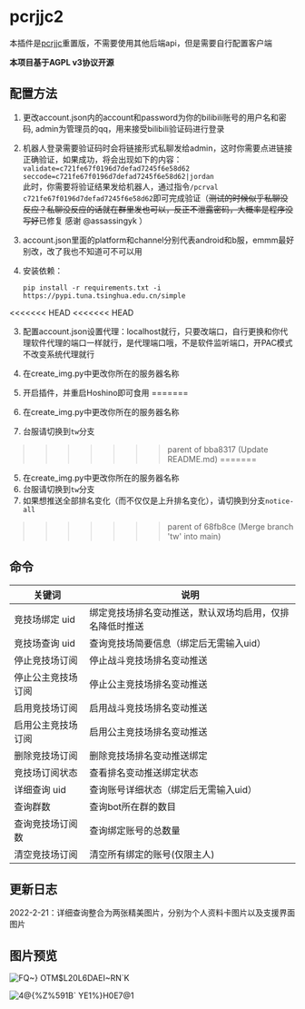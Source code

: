 # pcrjjc2

本插件是[pcrjjc](https://github.com/lulu666lulu/pcrjjc)重置版，不需要使用其他后端api，但是需要自行配置客户端  

**本项目基于AGPL v3协议开源**

## 配置方法

1. 更改account.json内的account和password为你的bilibili账号的用户名和密码, admin为管理员的qq，用来接受bilibili验证码进行登录

2. 机器人登录需要验证码时会将链接形式私聊发给admin，这时你需要点进链接正确验证，如果成功，将会出现如下的内容：  
  `
  validate=c721fe67f0196d7defad7245f6e58d62
  seccode=c721fe67f0196d7defad7245f6e58d62|jordan
  `  
  此时，你需要将验证结果发给机器人，通过指令`/pcrval c721fe67f0196d7defad7245f6e58d62`即可完成验证（~~测试的时候似乎私聊没反应？私聊没反应的话就在群里发也可以，反正不泄露密码，大概率是程序没写好~~已修复 感谢 @assassingyk ）

3. account.json里面的platform和channel分别代表android和b服，emmm最好别改，改了我也不知道可不可以用

4. 安装依赖：

   ```
   pip install -r requirements.txt -i https://pypi.tuna.tsinghua.edu.cn/simple
   ```
<<<<<<< HEAD
<<<<<<< HEAD

3. 配置account.json设置代理：localhost就行，只要改端口，自行更换和你代理软件代理的端口一样就行，是代理端口哦，不是软件监听端口，开PAC模式不改变系统代理就行

4. 在create_img.py中更改你所在的服务器名称

5. 开启插件，并重启Hoshino即可食用
=======
5. 在create_img.py中更改你所在的服务器名称
6. 台服请切换到`tw`分支
>>>>>>> parent of bba8317 (Update README.md)
=======
5. 在create_img.py中更改你所在的服务器名称
6. 台服请切换到`tw`分支
7. 如果想推送全部排名变化（而不仅仅是上升排名变化），请切换到分支`notice-all`
>>>>>>> parent of 68fb8ce (Merge branch 'tw' into main)

## 命令

| 关键词             | 说明                                                     |
| ------------------ | -------------------------------------------------------- |
| 竞技场绑定 uid     | 绑定竞技场排名变动推送，默认双场均启用，仅排名降低时推送 |
| 竞技场查询 uid     | 查询竞技场简要信息（绑定后无需输入uid）                  |
| 停止竞技场订阅     | 停止战斗竞技场排名变动推送                               |
| 停止公主竞技场订阅 | 停止公主竞技场排名变动推送                               |
| 启用竞技场订阅     | 启用战斗竞技场排名变动推送                               |
| 启用公主竞技场订阅 | 启用公主竞技场排名变动推送                               |
| 删除竞技场订阅     | 删除竞技场排名变动推送绑定                               |
| 竞技场订阅状态     | 查看排名变动推送绑定状态                                 |
| 详细查询 uid       | 查询账号详细状态（绑定后无需输入uid）                    |
| 查询群数           | 查询bot所在群的数目                                      |
| 查询竞技场订阅数   | 查询绑定账号的总数量                                     |
| 清空竞技场订阅     | 清空所有绑定的账号(仅限主人)                             |

## 更新日志

2022-2-21：详细查询整合为两张精美图片，分别为个人资料卡图片以及支援界面图片

## 图片预览
![FQ~} OTM$L20L6DAEI~RN`K](https://user-images.githubusercontent.com/71607036/154993217-a123399a-f187-42d0-a1c9-1611591a33c6.PNG)

![4@{%Z%591B` YE1%}H0E7@1](https://user-images.githubusercontent.com/71607036/154993258-9ab18fae-aa27-480f-b380-68086ff92b84.jpg)
